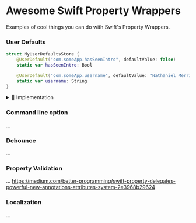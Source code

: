 # Awesome Swift Property Wrappers

Examples of cool things you can do with Swift's Property Wrappers.

### User Defaults
```swift
struct MyUserDefaultsStore {
    @UserDefault("com.someApp.hasSeenIntro", defaultValue: false)
    static var hasSeenIntro: Bool

    @UserDefault("com.someApp.username", defaultValue: "Nathaniel Merriweather")
    static var username: String
}
```
<details>
<summary>
    🚀 Implementation
</summary>

```swift
@propertyWrapper
struct UserDefault<T> {
    let key: String
    let defaultValue: T

    init(_ key: String, defaultValue: T) {
        self.key = key
        self.defaultValue = defaultValue
    }

    var value: T {
        get {
            return UserDefaults.standard.object(forKey: key) as? T ?? defaultValue
        }
        set {
            UserDefaults.standard.set(newValue, forKey: key)
        }
    }
}
```
</details>


### Command line option
…

### Debounce
…

### Property Validation
…
https://medium.com/better-programming/swift-property-delegates-powerful-new-annotations-attributes-system-2e3968b29624

### Localization
…
